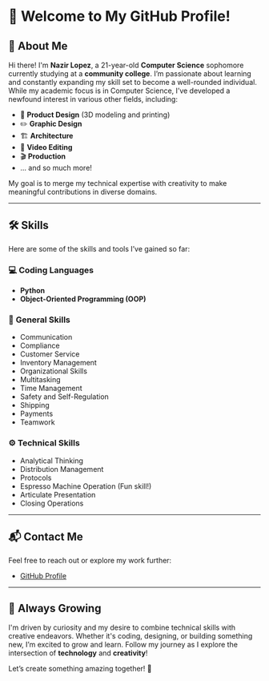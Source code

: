 # 👋 Welcome to My GitHub Profile!

## 🌟 About Me
Hi there! I'm **Nazir Lopez**, a 21-year-old **Computer Science** sophomore currently studying at a **community college**. I’m passionate about learning and constantly expanding my skill set to become a well-rounded individual. While my academic focus is in Computer Science, I’ve developed a newfound interest in various other fields, including:

- 🎨 **Product Design** (3D modeling and printing)
- ✏️ **Graphic Design**
- 🏗️ **Architecture**
- 🎥 **Video Editing**
- 🎬 **Production**
- ... and so much more!

My goal is to merge my technical expertise with creativity to make meaningful contributions in diverse domains.

---

## 🛠️ Skills
Here are some of the skills and tools I’ve gained so far:

### 💻 **Coding Languages**
- **Python**
- **Object-Oriented Programming (OOP)**

### 🎯 **General Skills**
- Communication  
- Compliance  
- Customer Service  
- Inventory Management  
- Organizational Skills  
- Multitasking  
- Time Management  
- Safety and Self-Regulation  
- Shipping  
- Payments  
- Teamwork  

### ⚙️ **Technical Skills**
- Analytical Thinking  
- Distribution Management  
- Protocols  
- Espresso Machine Operation (Fun skill!)  
- Articulate Presentation  
- Closing Operations  

---

## 📬 Contact Me
Feel free to reach out or explore my work further:

- [GitHub Profile](https://github.com/dodginfeds)

---

## 🌱 Always Growing
I'm driven by curiosity and my desire to combine technical skills with creative endeavors. Whether it's coding, designing, or building something new, I’m excited to grow and learn. Follow my journey as I explore the intersection of **technology** and **creativity**!

Let’s create something amazing together! 🚀
